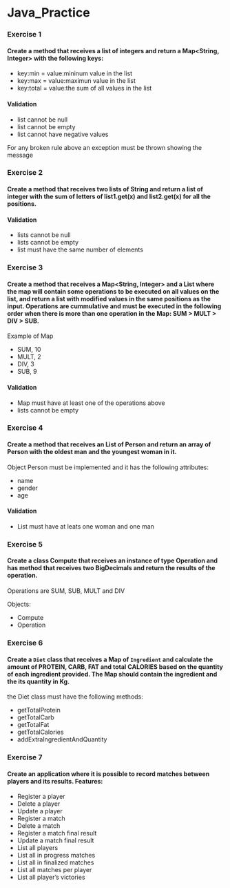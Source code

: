 # Java_Practice

### Exercise 1

#### Create a method that receives a list of integers and return a Map<String, Integer> with the following keys: 

- key:min = value:mininum value in the list
- key:max = value:maximun value in the list
- key:total = value:the sum of all values in the list

#### Validation
* list cannot be null
* list cannot be empty
* list cannot have negative values

For any broken rule above an exception must be thrown showing the message

### Exercise 2

#### Create a method that receives two lists of String and return a list of integer with the sum of letters of list1.get(x) and list2.get(x) for all the positions. 

#### Validation
* lists cannot be null
* lists cannot be empty
* list must have the same number of elements

### Exercise 3

#### Create a method that receives a Map<String, Integer> and a List<Integer> where the map will contain some operations to be executed on all values on the list, and return a list with modified values in the same positions as the input. Operations are cummulative and must be executed in the following order when there is more than one operation in the Map: SUM > MULT > DIV > SUB.
  
Example of Map
  - SUM, 10
  - MULT, 2
  - DIV, 3
  - SUB, 9

#### Validation
* Map must have at least one of the operations above
* lists cannot be empty
  
### Exercise 4

#### Create a method that receives an List of Person and return an array of Person with the oldest man and the youngest woman in it.
  
Object Person must be implemented and it has the following attributes: 
  - name
  - gender
  - age

#### Validation
* List must have at leats one woman and one man

### Exercise 5
  
#### Create a class Compute that receives an instance of type Operation and has method that receives two BigDecimals and return the results of the operation.
 
  Operations are SUM, SUB, MULT and DIV 
  
 Objects:
  - Compute
  - Operation
  
### Exercise 6
  
#### Create a `Diet` class that receives a Map of `Ingredient` and calculate the amount of PROTEIN, CARB, FAT and total CALORIES based on the quantity of each ingredient provided. The Map should contain the ingredient and the its quantity in Kg.
  
  the Diet class must have the following methods:
  - getTotalProtein
  - getTotalCarb
  - getTotalFat
  - getTotalCalories
  - addExtraIngredientAndQuantity


### Exercise 7

#### Create an application where it is possible to record matches between players and its results. Features:

* Register a player
* Delete a player
* Update a player
* Register a match
* Delete a match
* Register a match final result
* Update a match final result
* List all players
* List all in progress matches
* List all in finalized matches
* List all matches per player
* List all player’s victories
